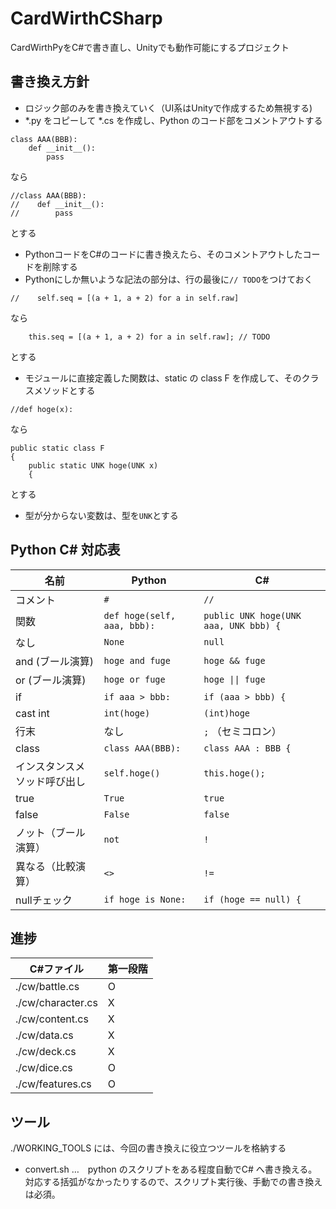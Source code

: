 # CardWirthCSharp
CardWirthPyをC#で書き直し、Unityでも動作可能にするプロジェクト

## 書き換え方針
* ロジック部のみを書き換えていく（UI系はUnityで作成するため無視する)
* \*.py をコピーして \*.cs を作成し、Python のコード部をコメントアウトする

```
class AAA(BBB):
    def __init__():
        pass
```
なら
```
//class AAA(BBB):
//    def __init__():
//        pass
```

とする

* PythonコードをC#のコードに書き換えたら、そのコメントアウトしたコードを削除する
* Pythonにしか無いような記法の部分は、行の最後に```// TODO```をつけておく
```
//    self.seq = [(a + 1, a + 2) for a in self.raw]
```
なら
```
    this.seq = [(a + 1, a + 2) for a in self.raw]; // TODO
```

とする

* モジュールに直接定義した関数は、static の class F を作成して、そのクラスメソッドとする
```
//def hoge(x):
```
なら
```
public static class F
{
    public static UNK hoge(UNK x)
    {
```
とする

* 型が分からない変数は、型を```UNK```とする

## Python C# 対応表

| 名前 | Python | C# |
----|----|---- 
| コメント | ```#``` | ```//``` |
| 関数 | ```def hoge(self, aaa, bbb):``` | ```public UNK hoge(UNK aaa, UNK bbb) {``` |
| なし | ```None``` | ```null``` |
| and (ブール演算) | ```hoge and fuge``` | ```hoge && fuge``` |
| or (ブール演算) | ```hoge or fuge``` | ```hoge \|\| fuge``` |
| if | ```if aaa > bbb:``` | ```if (aaa > bbb) {``` |
| cast int | ```int(hoge)``` | ```(int)hoge``` |
| 行末 | なし | ```;``` （セミコロン） |
| class | ```class AAA(BBB):``` | ```class AAA : BBB {```|
| インスタンスメソッド呼び出し | ```self.hoge()``` | ```this.hoge();```|
| true | ```True``` | ```true```|
| false | ```False``` | ```false```|
| ノット（ブール演算） | ```not``` | ```!```|
| 異なる（比較演算） | ```<>``` | ```!=```|
| nullチェック | ```if hoge is None:``` | ```if (hoge == null) {```|

## 進捗

| C#ファイル | 第一段階 |
----|----
| ./cw/battle.cs | O |
| ./cw/character.cs | X |
| ./cw/content.cs | X |
| ./cw/data.cs | X |
| ./cw/deck.cs | X |
| ./cw/dice.cs | O |
| ./cw/features.cs | O |

## ツール

./WORKING_TOOLS には、今回の書き換えに役立つツールを格納する

* convert.sh …　python のスクリプトをある程度自動でC# へ書き換える。対応する括弧がなかったりするので、スクリプト実行後、手動での書き換えは必須。

